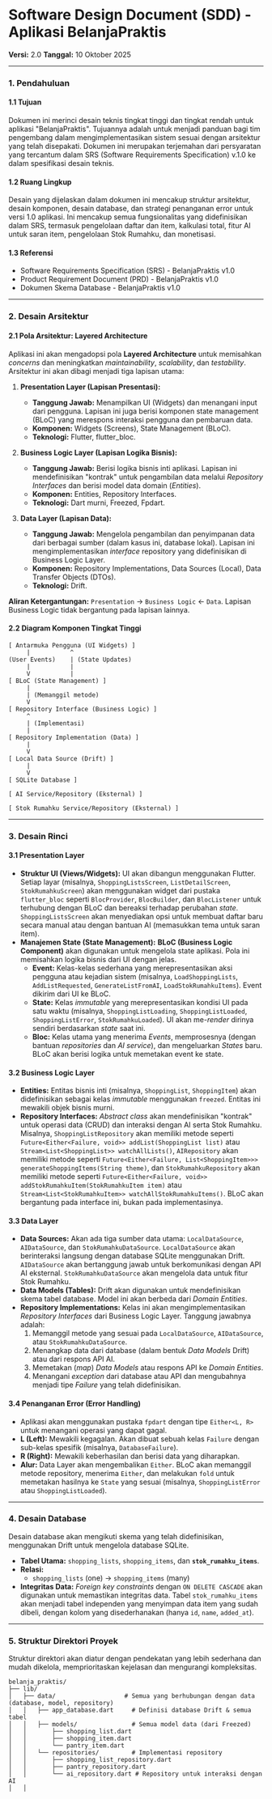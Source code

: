 # Software Design Document (SDD) - Aplikasi BelanjaPraktis

**Versi:** 2.0
**Tanggal:** 10 Oktober 2025

---

### 1. Pendahuluan

#### 1.1 Tujuan
Dokumen ini merinci desain teknis tingkat tinggi dan tingkat rendah untuk aplikasi "BelanjaPraktis". Tujuannya adalah untuk menjadi panduan bagi tim pengembang dalam mengimplementasikan sistem sesuai dengan arsitektur yang telah disepakati. Dokumen ini merupakan terjemahan dari persyaratan yang tercantum dalam SRS (Software Requirements Specification) v.1.0 ke dalam spesifikasi desain teknis.

#### 1.2 Ruang Lingkup
Desain yang dijelaskan dalam dokumen ini mencakup struktur arsitektur, desain komponen, desain database, dan strategi penanganan error untuk versi 1.0 aplikasi. Ini mencakup semua fungsionalitas yang didefinisikan dalam SRS, termasuk pengelolaan daftar dan item, kalkulasi total, fitur AI untuk saran item, pengelolaan Stok Rumahku, dan monetisasi.

#### 1.3 Referensi
*   Software Requirements Specification (SRS) - BelanjaPraktis v1.0
*   Product Requirement Document (PRD) - BelanjaPraktis v1.0
*   Dokumen Skema Database - BelanjaPraktis v1.0

---

### 2. Desain Arsitektur

#### 2.1 Pola Arsitektur: Layered Architecture
Aplikasi ini akan mengadopsi pola **Layered Architecture** untuk memisahkan *concerns* dan meningkatkan *maintainability*, *scalability*, dan *testability*. Arsitektur ini akan dibagi menjadi tiga lapisan utama:

1.  **Presentation Layer (Lapisan Presentasi):**
    *   **Tanggung Jawab:** Menampilkan UI (Widgets) dan menangani input dari pengguna. Lapisan ini juga berisi komponen state management (BLoC) yang merespons interaksi pengguna dan pembaruan data.
    *   **Komponen:** Widgets (Screens), State Management (BLoC).
    *   **Teknologi:** Flutter, flutter_bloc.

2.  **Business Logic Layer (Lapisan Logika Bisnis):**
    *   **Tanggung Jawab:** Berisi logika bisnis inti aplikasi. Lapisan ini mendefinisikan "kontrak" untuk pengambilan data melalui *Repository Interfaces* dan berisi model data domain (*Entities*).
    *   **Komponen:** Entities, Repository Interfaces.
    *   **Teknologi:** Dart murni, Freezed, Fpdart.

3.  **Data Layer (Lapisan Data):**
    *   **Tanggung Jawab:** Mengelola pengambilan dan penyimpanan data dari berbagai sumber (dalam kasus ini, database lokal). Lapisan ini mengimplementasikan *interface* repository yang didefinisikan di Business Logic Layer.
    *   **Komponen:** Repository Implementations, Data Sources (Local), Data Transfer Objects (DTOs).
    *   **Teknologi:** Drift.

**Aliran Ketergantungan:** `Presentation` → `Business Logic` ← `Data`. Lapisan Business Logic tidak bergantung pada lapisan lainnya.

#### 2.2 Diagram Komponen Tingkat Tinggi

```
[ Antarmuka Pengguna (UI Widgets) ]
     |           ^
(User Events)    | (State Updates)
     |           |
     V           |
[ BLoC (State Management) ]
     |
     | (Memanggil metode)
     V
[ Repository Interface (Business Logic) ]
     ^
     | (Implementasi)
     |
[ Repository Implementation (Data) ]
     |
     V
[ Local Data Source (Drift) ]
     |
     V
[ SQLite Database ]

[ AI Service/Repository (Eksternal) ]

[ Stok Rumahku Service/Repository (Eksternal) ]
```

---

### 3. Desain Rinci

#### 3.1 Presentation Layer
*   **Struktur UI (Views/Widgets):** UI akan dibangun menggunakan Flutter. Setiap layar (misalnya, `ShoppingListsScreen`, `ListDetailScreen`, `StokRumahkuScreen`) akan menggunakan widget dari pustaka `flutter_bloc` seperti `BlocProvider`, `BlocBuilder`, dan `BlocListener` untuk terhubung dengan BLoC dan bereaksi terhadap perubahan *state*. `ShoppingListsScreen` akan menyediakan opsi untuk membuat daftar baru secara manual atau dengan bantuan AI (memasukkan tema untuk saran item).
*   **Manajemen State (State Management):** **BLoC (Business Logic Component)** akan digunakan untuk mengelola state aplikasi. Pola ini memisahkan logika bisnis dari UI dengan jelas.
    *   **Event:** Kelas-kelas sederhana yang merepresentasikan aksi pengguna atau kejadian sistem (misalnya, `LoadShoppingLists`, `AddListRequested`, `GenerateListFromAI`, `LoadStokRumahkuItems`). Event dikirim dari UI ke BLoC.
    *   **State:** Kelas *immutable* yang merepresentasikan kondisi UI pada satu waktu (misalnya, `ShoppingListLoading`, `ShoppingListLoaded`, `ShoppingListError`, `StokRumahkuLoaded`). UI akan me-*render* dirinya sendiri berdasarkan *state* saat ini.
    *   **Bloc:** Kelas utama yang menerima *Events*, memprosesnya (dengan bantuan *repositories* dan *AI service*), dan mengeluarkan *States* baru. BLoC akan berisi logika untuk memetakan event ke state.

#### 3.2 Business Logic Layer
*   **Entities:** Entitas bisnis inti (misalnya, `ShoppingList`, `ShoppingItem`) akan didefinisikan sebagai kelas *immutable* menggunakan `freezed`. Entitas ini mewakili objek bisnis murni.
*   **Repository Interfaces:** *Abstract class* akan mendefinisikan "kontrak" untuk operasi data (CRUD) dan interaksi dengan AI serta Stok Rumahku. Misalnya, `ShoppingListRepository` akan memiliki metode seperti `Future<Either<Failure, void>> addList(ShoppingList list)` atau `Stream<List<ShoppingList>> watchAllLists()`, `AIRepository` akan memiliki metode seperti `Future<Either<Failure, List<ShoppingItem>>> generateShoppingItems(String theme)`, dan `StokRumahkuRepository` akan memiliki metode seperti `Future<Either<Failure, void>> addStokRumahkuItem(StokRumahkuItem item)` atau `Stream<List<StokRumahkuItem>> watchAllStokRumahkuItems()`. BLoC akan bergantung pada interface ini, bukan pada implementasinya.

#### 3.3 Data Layer
*   **Data Sources:** Akan ada tiga sumber data utama: `LocalDataSource`, `AIDataSource`, dan `StokRumahkuDataSource`. `LocalDataSource` akan berinteraksi langsung dengan database SQLite menggunakan Drift. `AIDataSource` akan bertanggung jawab untuk berkomunikasi dengan API AI eksternal. `StokRumahkuDataSource` akan mengelola data untuk fitur Stok Rumahku.
*   **Data Models (Tables):** Drift akan digunakan untuk mendefinisikan skema tabel database. Model ini akan berbeda dari *Domain Entities*.
*   **Repository Implementations:** Kelas ini akan mengimplementasikan *Repository Interfaces* dari Business Logic Layer. Tanggung jawabnya adalah:
    1.  Memanggil metode yang sesuai pada `LocalDataSource`, `AIDataSource`, atau `StokRumahkuDataSource`.
    2.  Menangkap data dari database (dalam bentuk *Data Models* Drift) atau dari respons API AI.
    3.  Memetakan (*map*) *Data Models* atau respons API ke *Domain Entities*.
    4.  Menangani *exception* dari database atau API dan mengubahnya menjadi tipe *Failure* yang telah didefinisikan.

#### 3.4 Penanganan Error (Error Handling)
*   Aplikasi akan menggunakan pustaka `fpdart` dengan tipe `Either<L, R>` untuk menangani operasi yang dapat gagal.
*   **L (Left):** Mewakili kegagalan. Akan dibuat sebuah kelas `Failure` dengan sub-kelas spesifik (misalnya, `DatabaseFailure`).
*   **R (Right):** Mewakili keberhasilan dan berisi data yang diharapkan.
*   **Alur:** Data Layer akan mengembalikan `Either`. BLoC akan memanggil metode repository, menerima `Either`, dan melakukan `fold` untuk memetakan hasilnya ke `State` yang sesuai (misalnya, `ShoppingListError` atau `ShoppingListLoaded`).

---

### 4. Desain Database
Desain database akan mengikuti skema yang telah didefinisikan, menggunakan Drift untuk mengelola database SQLite.
*   **Tabel Utama:** `shopping_lists`, `shopping_items`, dan **`stok_rumahku_items`**.
*   **Relasi:**
    *   `shopping_lists` (one) → `shopping_items` (many)
*   **Integritas Data:** *Foreign key constraints* dengan `ON DELETE CASCADE` akan digunakan untuk memastikan integritas data. Tabel `stok_rumahku_items` akan menjadi tabel independen yang menyimpan data item yang sudah dibeli, dengan kolom yang disederhanakan (hanya `id`, `name`, `added_at`).

---

### 5. Struktur Direktori Proyek

Struktur direktori akan diatur dengan pendekatan yang lebih sederhana dan mudah dikelola, memprioritaskan kejelasan dan mengurangi kompleksitas.

```
belanja_praktis/
├── lib/
│   ├── data/                   # Semua yang berhubungan dengan data (database, model, repository)
│   │   ├── app_database.dart     # Definisi database Drift & semua tabel
│   │   ├── models/               # Semua model data (dari Freezed)
│   │       ├── shopping_list.dart
│   │       ├── shopping_item.dart
│   │       └── pantry_item.dart
│   │   └── repositories/         # Implementasi repository
│   │       ├── shopping_list_repository.dart
│   │       ├── pantry_repository.dart
│   │       └── ai_repository.dart # Repository untuk interaksi dengan AI
│   │
```
